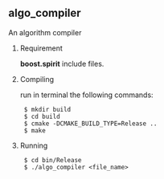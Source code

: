 algo_compiler
------------
An algorithm compiler

1. Requirement 

	**boost.spirit** include files.

2. Compiling

	run in terminal the following commands: 
   	
		$ mkdir build
		$ cd build
    	$ cmake -DCMAKE_BUILD_TYPE=Release ..
    	$ make

3. Running

        $ cd bin/Release
        $ ./algo_compiler <file_name>
